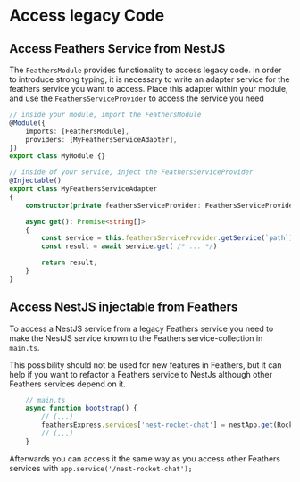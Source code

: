# Access legacy Code

## Access Feathers Service from NestJS

The `FeathersModule` provides functionality to access legacy code. In order to introduce strong typing, it is necessary to write an adapter service for the feathers service you want to access. Place this adapter within your module, and use the `FeathersServiceProvider` to access the service you need

```TypeScript
// inside your module, import the FeathersModule
@Module({
    imports: [FeathersModule],
    providers: [MyFeathersServiceAdapter],
})
export class MyModule {}

// inside of your service, inject the FeathersServiceProvider
@Injectable()
export class MyFeathersServiceAdapter
{
    constructor(private feathersServiceProvider: FeathersServiceProvider) {}

    async get(): Promise<string[]>
    {
        const service = this.feathersServiceProvider.getService(`path`);
        const result = await service.get( /* ... */)

        return result;
    }
}
```

## Access NestJS injectable from Feathers

To access a NestJS service from a legacy Feathers service you need to make the NestJS service known to the Feathers service-collection in `main.ts`.

This possibility should not be used for new features in Feathers, but it can help if you want to refactor a Feathers service to NestJs although other Feathers services depend on it.

```TypeScript
    // main.ts
    async function bootstrap() {
        // (...)
        feathersExpress.services['nest-rocket-chat'] = nestApp.get(RocketChatService);
        // (...)
    }
```

Afterwards you can access it the same way as you access other Feathers services with
`app.service('/nest-rocket-chat');`
